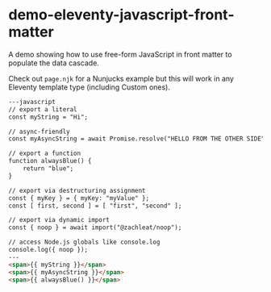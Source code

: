 # demo-eleventy-javascript-front-matter

A demo showing how to use free-form JavaScript in front matter to populate the data cascade.

Check out `page.njk` for a Nunjucks example but this will work in any Eleventy template type (including Custom ones).


```html
---javascript
// export a literal
const myString = "Hi";

// async-friendly
const myAsyncString = await Promise.resolve("HELLO FROM THE OTHER SIDE");

// export a function
function alwaysBlue() {
	return "blue";
}

// export via destructuring assignment
const { myKey } = { myKey: "myValue" };
const [ first, second ] = [ "first", "second" ];

// export via dynamic import
const { noop } = await import("@zachleat/noop");

// access Node.js globals like console.log
console.log({ noop });
---
<span>{{ myString }}</span>
<span>{{ myAsyncString }}</span>
<span>{{ alwaysBlue() }}</span>
```